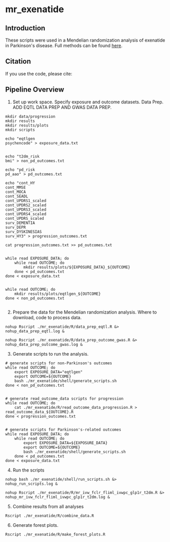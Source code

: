 # mr_exenatide



## Introduction
These scripts were used in a Mendelian randomization analysis of exenatide in Parkinson's disease. Full methods can be found [here]().

## Citation
If you use the code, please cite:




## Pipeline Overview



1. Set up work space. Specify exposure and outcome datasets. Data Prep. ADD EQTL DATA PREP AND GWAS DATA PREP.

```mkdir data
mkdir data/progression
mkdir results
mkdir results/plots
mkdir scripts

echo "eqtlgen
psychencode" > exposure_data.txt


echo "t2dm_risk
bmi" > non_pd_outcomes.txt

echo "pd_risk
pd_aao" > pd_outcomes.txt

echo "cont_HY
cont_MMSE
cont_MOCA
cont_SEADL
cont_UPDRS1_scaled
cont_UPDRS2_scaled
cont_UPDRS3_scaled
cont_UPDRS4_scaled
cont_UPDRS_scaled
surv_DEMENTIA
surv_DEPR
surv_DYSKINESIAS
surv_HY3" > progression_outcomes.txt

cat progression_outcomes.txt >> pd_outcomes.txt


while read EXPOSURE_DATA; do
    while read OUTCOME; do
        mkdir results/plots/${EXPOSURE_DATA}_${OUTCOME}
    done < pd_outcomes.txt
done < exposure_data.txt


while read OUTCOME; do
    mkdir results/plots/eqtlgen_${OUTCOME}
done < non_pd_outcomes.txt


```


2. Prepare the data for the Mendelian randomization analysis. Where to download, code to process data.
```
nohup Rscript ./mr_exenatide/R/data_prep_eqtl.R &> nohup_data_prep_eqtl.log &

nohup Rscript ./mr_exenatide/R/data_prep_outcome_gwas.R &> nohup_data_prep_outcome_gwas.log &

```

3. Generate scripts to run the analysis.

```
# generate scripts for non-Parkinson's outcomes
while read OUTCOME; do
    export EXPOSURE_DATA="eqtlgen"
    export OUTCOME=${OUTCOME}
    bash ./mr_exenatide/shell/generate_scripts.sh
done < non_pd_outcomes.txt


# generate read_outcome_data scripts for progression
while read OUTCOME; do
    cat ./mr_exenatide/R/read_outcome_data_progression.R > read_outcome_data_${OUTCOME}.R
done < progression_outcomes.txt


# generate scripts for Parkinson's-related outcomes
while read EXPOSURE_DATA; do
    while read OUTCOME; do
        export EXPOSURE_DATA=${EXPOSURE_DATA}
        export OUTCOME=${OUTCOME}
        bash ./mr_exenatide/shell/generate_scripts.sh
    done < pd_outcomes.txt
done < exposure_data.txt

```

4. Run the scripts
```
nohup bash ./mr_exenatide/shell/run_scripts.sh &> nohup_run_scripts.log &

nohup Rscript ./mr_exenatide/R/mr_ivw_fclr_fliml_ivwpc_glp1r_t2dm.R &> nohup_mr_ivw_fclr_fliml_ivwpc_glp1r_t2dm.log &

```

5. Combine results from all analyses
```
Rscript ./mr_exenatide/R/combine_data.R
```

6. Generate forest plots.
```
Rscript ./mr_exenatide/R/make_forest_plots.R
```

